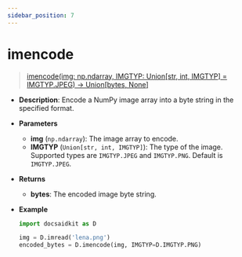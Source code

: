 ```yaml
---
sidebar_position: 7
---
```


# imencode

> [imencode(img: np.ndarray, IMGTYP: Union[str, int, IMGTYP] = IMGTYP.JPEG) -> Union[bytes, None]](https://github.com/DocsaidLab/DocsaidKit/blob/71170598902b6f8e89a969f1ce27ed4fd05b2ff2/docsaidkit/vision/improc.py#L100)

- **Description**: Encode a NumPy image array into a byte string in the specified format.

- **Parameters**
    - **img** (`np.ndarray`): The image array to encode.
    - **IMGTYP** (`Union[str, int, IMGTYP]`): The type of the image. Supported types are `IMGTYP.JPEG` and `IMGTYP.PNG`. Default is `IMGTYP.JPEG`.

- **Returns**
    - **bytes**: The encoded image byte string.

- **Example**

    ```python
    import docsaidkit as D

    img = D.imread('lena.png')
    encoded_bytes = D.imencode(img, IMGTYP=D.IMGTYP.PNG)
    ```

